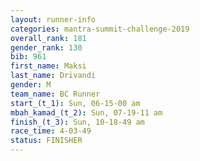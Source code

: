 ```yaml
---
layout: runner-info 
categories: mantra-summit-challenge-2019 
overall_rank: 181
gender_rank: 130
bib: 961
first_name: Maksi
last_name: Drivandi
gender: M
team_name: BC Runner
start_(t_1): Sun, 06-15-00 am
mbah_kamad_(t_2): Sun, 07-19-11 am
finish_(t_3): Sun, 10-18-49 am
race_time: 4-03-49
status: FINISHER
---
```

